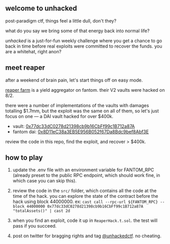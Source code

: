 ## welcome to unhacked

post-paradigm ctf, things feel a little dull, don't they? 

what do you say we bring some of that energy back into normal life?

_unhacked_ is a just-for-fun weekly challenge where you get a chance to go back in time before real exploits were committed to recover the funds. you are a whitehat, right anon?

## meet reaper

after a weekend of brain pain, let's start things off on easy mode.

[reaper farm](https://www.reaper.farm/) is a yield aggregator on fantom. their V2 vaults were hacked on 8/2.

there were a number of implementations of the vaults with damages totalling $1.7mm, but the exploit was the same on all of them, so let's just focus on one — a DAI vault hacked for over $400k.

- vault: [0x77dc33dC0278d21398cb9b16CbFf99c1B712a87A](https://ftmscan.com/address/0x77dc33dc0278d21398cb9b16cbff99c1b712a87a)
- fantom dai: [0x8D11eC38a3EB5E956B052f67Da8Bdc9bef8Abf3E](https://ftmscan.com/address/0x8D11eC38a3EB5E956B052f67Da8Bdc9bef8Abf3E)

review the code in this repo, find the exploit, and recover > $400k.

## how to play

1. update the .env file with an environment variable for FANTOM_RPC (already preset to the public RPC endpoint, which should work fine, in which case you can skip this).

2. review the code in the `src/` folder, which contains all the code at the time of the hack. you can explore the state of the contract before the hack using block 44000000. ex: `cast call --rpc-url ${FANTOM_RPC} --block 44000000 0x77dc33dC0278d21398cb9b16CbFf99c1B712a87A "totalAssets()" | cast 2d`

3. when you find an exploit, code it up in `ReaperHack.t.sol`. the test will pass if you succeed.

4. post on twitter for bragging rights and tag [@unhackedctf](http://twitter.com/unhackedctf). no cheating.